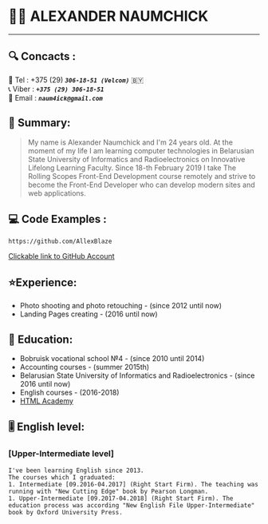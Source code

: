 # :man_technologist: ALEXANDER NAUMCHICK  
***
## :mag: Concacts :
:iphone: Tel : +375 (29) _**`306-18-51 (Velcom)`**_ :belarus:  
:telephone_receiver: Viber : _**`+375 (29) 306-18-51`**_  
:email: Email : _**`naum4ick@gmail.com`**_  

## :memo: Summary:

> My name is Alexander Naumchick and I'm 24 years old. At the moment of my life I am learning computer technologies in Belarusian State University of Informatics and Radioelectronics on Innovative Lifelong Learning Faculty. Since 18-th February 2019 I take The Rolling Scopes Front-End Development course remotely and strive to become the Front-End Developer who can develop modern sites and web applications.



## :computer: Code Examples :  
    https://github.com/AllexBlaze  
[Clickable link to GitHub Account](https://github.com/AllexBlaze)

## :star:Experience:  
* Photo shooting and photo retouching - (since 2012 until now)  
* Landing Pages creating - (2016 until now)  

## :school: Education:  
+ Bobruisk vocational school №4 - (since 2010 until 2014)  
+ Accounting courses - (summer 2015th)  
+ Belarusian State University of Informatics and Radioelectronics - (since 2016 until now)  
+ English courses - (2016-2018)  
+ [HTML Academy](https://htmlacademy.ru/profile/id108336)  

## :level_slider: English level:  
### [Upper-Intermediate level]  
```
I've been learning English since 2013.
The courses which I graduated:
1. Intermediate [09.2016-04.2017] (Right Start Firm). The teaching was running with "New Cutting Edge" book by Pearson Longman.
1. Upper-Intermediate [09.2017-04.2018] (Right Start Firm). The education process was according "New English File Upper-Intermediate" book by Oxford University Press.
```